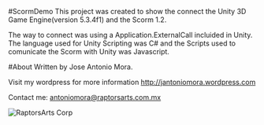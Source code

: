 #ScormDemo
This project was created to show the connect the Unity 3D Game Engine(version 5.3.4f1) and the Scorm 1.2.

The way to connect was using a Application.ExternalCall incluided in Unity. The language used for Unity Scripting was C# and the Scripts used to comunicate the Scorm with Unity was Javascript. 

#About
Written by Jose Antonio Mora.

Visit my wordpress for more information http://jantoniomora.wordpress.com

Contact me: antoniomora@raptorsarts.com.mx

![RaptorsArts Corp](http://www.raptorsarts.com.mx/06.jpg)   
